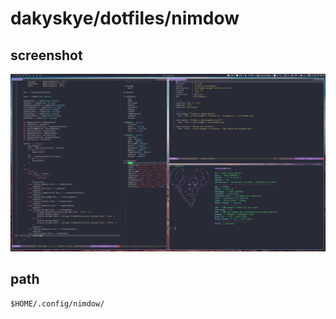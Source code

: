# dakyskye/dotfiles/nimdow

## screenshot

![screenshot](screenshot.png)

## path

`$HOME/.config/nimdow/`
